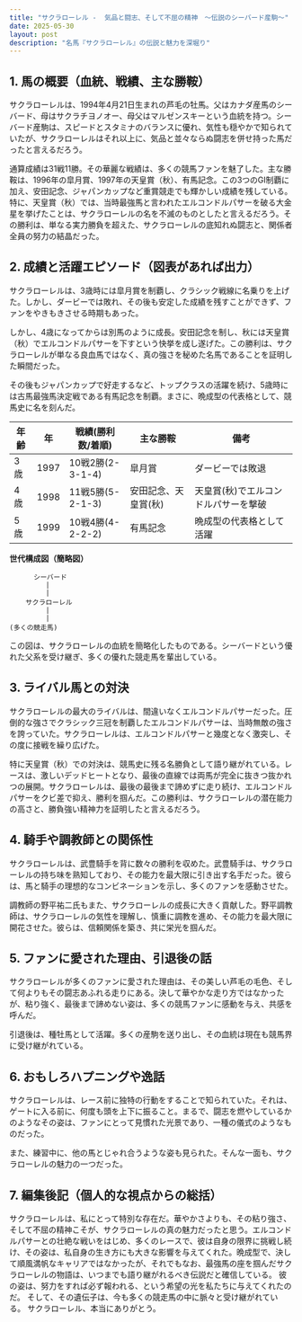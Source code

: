 ```yaml
---
title: "サクラローレル -  気品と闘志、そして不屈の精神　～伝説のシーバード産駒～"
date: 2025-05-30
layout: post
description: "名馬『サクラローレル』の伝説と魅力を深堀り"
---
```


## 1. 馬の概要（血統、戦績、主な勝鞍）

サクラローレルは、1994年4月21日生まれの芦毛の牡馬。父はカナダ産馬のシーバード、母はサクラチヨノオー、母父はマルゼンスキーという血統を持つ。シーバード産駒は、スピードとスタミナのバランスに優れ、気性も穏やかで知られていたが、サクラローレルはそれ以上に、気品と並々ならぬ闘志を併せ持った馬だったと言えるだろう。

通算成績は31戦11勝。その華麗な戦績は、多くの競馬ファンを魅了した。主な勝鞍は、1996年の皐月賞、1997年の天皇賞（秋）、有馬記念。この3つのGI制覇に加え、安田記念、ジャパンカップなど重賞競走でも輝かしい成績を残している。特に、天皇賞（秋）では、当時最強馬と言われたエルコンドルパサーを破る大金星を挙げたことは、サクラローレルの名を不滅のものとしたと言えるだろう。その勝利は、単なる実力勝負を超えた、サクラローレルの底知れぬ闘志と、関係者全員の努力の結晶だった。


## 2. 成績と活躍エピソード（図表があれば出力）

サクラローレルは、3歳時には皐月賞を制覇し、クラシック戦線に名乗りを上げた。しかし、ダービーでは敗れ、その後も安定した成績を残すことができず、ファンをやきもきさせる時期もあった。

しかし、4歳になってからは別馬のように成長。安田記念を制し、秋には天皇賞（秋）でエルコンドルパサーを下すという快挙を成し遂げた。この勝利は、サクラローレルが単なる良血馬ではなく、真の強さを秘めた名馬であることを証明した瞬間だった。

その後もジャパンカップで好走するなど、トップクラスの活躍を続け、5歳時には古馬最強馬決定戦である有馬記念を制覇。まさに、晩成型の代表格として、競馬史に名を刻んだ。

| 年齢 | 年 | 戦績(勝利数/着順) | 主な勝鞍 | 備考 |
|---|---|---|---|---|
| 3歳 | 1997 | 10戦2勝(2-3-1-4) | 皐月賞 | ダービーでは敗退 |
| 4歳 | 1998 | 11戦5勝(5-2-1-3) | 安田記念、天皇賞(秋) | 天皇賞(秋)でエルコンドルパサーを撃破 |
| 5歳 | 1999 | 10戦4勝(4-2-2-2) | 有馬記念 | 晩成型の代表格として活躍 |


**世代構成図（簡略図）**

```
      シーバード
         |
         |
    サクラローレル
         |
         |
(多くの競走馬)
```
この図は、サクラローレルの血統を簡略化したものである。シーバードという優れた父系を受け継ぎ、多くの優れた競走馬を輩出している。


## 3. ライバル馬との対決

サクラローレルの最大のライバルは、間違いなくエルコンドルパサーだった。圧倒的な強さでクラシック三冠を制覇したエルコンドルパサーは、当時無敵の強さを誇っていた。サクラローレルは、エルコンドルパサーと幾度となく激突し、その度に接戦を繰り広げた。

特に天皇賞（秋）での対決は、競馬史に残る名勝負として語り継がれている。レースは、激しいデッドヒートとなり、最後の直線では両馬が完全に抜きつ抜かれつの展開。サクラローレルは、最後の最後まで諦めずに走り続け、エルコンドルパサーをクビ差で抑え、勝利を掴んだ。この勝利は、サクラローレルの潜在能力の高さと、勝負強い精神力を証明したと言えるだろう。


## 4. 騎手や調教師との関係性

サクラローレルは、武豊騎手を背に数々の勝利を収めた。武豊騎手は、サクラローレルの持ち味を熟知しており、その能力を最大限に引き出す名手だった。彼らは、馬と騎手の理想的なコンビネーションを示し、多くのファンを感動させた。

調教師の野平祐二氏もまた、サクラローレルの成長に大きく貢献した。野平調教師は、サクラローレルの気性を理解し、慎重に調教を進め、その能力を最大限に開花させた。彼らは、信頼関係を築き、共に栄光を掴んだ。


## 5. ファンに愛された理由、引退後の話

サクラローレルが多くのファンに愛された理由は、その美しい芦毛の毛色、そして何よりもその闘志あふれる走りにある。決して華やかな走り方ではなかったが、粘り強く、最後まで諦めない姿は、多くの競馬ファンに感動を与え、共感を呼んだ。

引退後は、種牡馬として活躍。多くの産駒を送り出し、その血統は現在も競馬界に受け継がれている。


## 6. おもしろハプニングや逸話

サクラローレルは、レース前に独特の行動をすることで知られていた。それは、ゲートに入る前に、何度も頭を上下に振ること。まるで、闘志を燃やしているかのようなその姿は、ファンにとって見慣れた光景であり、一種の儀式のようなものだった。

また、練習中に、他の馬とじゃれ合うような姿も見られた。そんな一面も、サクラローレルの魅力の一つだった。


## 7. 編集後記（個人的な視点からの総括）

サクラローレルは、私にとって特別な存在だ。華やかさよりも、その粘り強さ、そして不屈の精神こそが、サクラローレルの真の魅力だったと思う。エルコンドルパサーとの壮絶な戦いをはじめ、多くのレースで、彼は自身の限界に挑戦し続け、その姿は、私自身の生き方にも大きな影響を与えてくれた。晩成型で、決して順風満帆なキャリアではなかったが、それでもなお、最強馬の座を掴んだサクラローレルの物語は、いつまでも語り継がれるべき伝説だと確信している。  彼の姿は、努力をすれば必ず報われる、という希望の光を私たちに与えてくれたのだ。  そして、その遺伝子は、今も多くの競走馬の中に脈々と受け継がれている。  サクラローレル、本当にありがとう。
